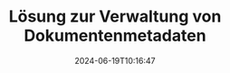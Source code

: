 ---
############################# Static ############################
layout: "family"
date:  2024-06-19T10:16:47
draft: false

product: "Metadata"
product_tag: "metadata"

lang: de

############################# Head ############################
head_title: ".NET-, Java-, Node.js-, Python-APIs und Online-Metadaten-Manipulations-Apps von GroupDocs"
head_description: "Dokumentmetadaten-APIs, nativ für C#, .NET und Java. Lesen, schreiben, bearbeiten und vergleichen Sie Metainformationen aller gängigen Formate. Metadaten analysieren und exportieren."

############################# Header ############################
title: "Lösung zur Verwaltung von Dokumentenmetadaten"
description:  |
  APIs und Apps zum Lesen, Bearbeiten, Ersetzen und Entfernen von Metadaten von Dokumenten, Bildern und anderen Dateiformaten auf gängigen Plattformen.

  Fügen Sie versteckte Metadateninformationen zu Ihren Geschäftsdateien und Dokumenten hinzu.

  Ändern oder entfernen Sie Metadaten, die bereits in Ihren Dokumenten enthalten sind.

  Sammeln und analysieren Sie Informationen über Dokumenten- und Dateimetadaten.

############################# Supported Platforms ###############################
supported_platforms:
  enable: true
  head_title: "Wählen Sie Ihre Plattform"
  title: "Plattformunabhängigkeit"
  description: "GroupDocs.Metadata ist mit einer Vielzahl von Betriebssystemen und Frameworks kompatibel:"
  details_link_title: "Erfahren Sie mehr"

  items:
    # items loop
    - title: ".NET"
      description: GroupDocs.Metadata .NET 
      color: "blue"
      tag: "net"
      link: "/metadata/net/"
      features_link: "https://docs.groupdocs.com/metadata/net/system-requirements/"
      features:
          # features loop
          - rows: "3"
            content: |
                    .NET Core 3.0 or higher <br> .NET 5.0 or higher <br> .NET Standard 2.1
      
          # features loop
          - rows: "1"
            content: |
                    Windows <br> Linux <br> Mac OS
      
          # features loop
          - rows: "4"
            content: |
                    Microsoft Visual Studio <br> JetBrains Rider <br> Microsoft Visual Code
      
          # features loop
          - rows: "1"
            content: |
                    70+ file formats
      

    # items loop
    - title: "Java"
      description: GroupDocs.Metadata Java
      color: "red"
      tag: "java"
      link: "/metadata/java/"
      features_link: "https://docs.groupdocs.com/metadata/java/system-requirements/"
      features:
          # features loop
          - rows: "3"
            content: |
                    J2SE 7.0 or higher <br> Kotlin
      
          # features loop
          - rows: "1"
            content: |
                    Windows <br> Linux <br> Mac OS
      
          # features loop
          - rows: "4"
            content: |
                    IntelliJ IDEA <br> Eclipse <br> NetBeans
      
          # features loop
          - rows: "1"
            content: |
                    70+ file formats

    # items loop
    - title: "Node.js"
      description: GroupDocs.Metadata Node.js
      color: "green"
      tag: "nodejs-java"
      link: "/metadata/nodejs-java/"
      features_link: "https://docs.groupdocs.com/metadata/nodejs-java/system-requirements/"
      features:
          # features loop
          - rows: "3"
            content: |
                    Node.js 16+ and J2SE 8.0 (1.8)+
      
          # features loop
          - rows: "1"
            content: |
                    Windows <br> Linux <br> Mac OS
      
          # features loop
          - rows: "4"
            content: |
                    Atom <br> Visual Studio Code <br> Jeder andere Texteditor
      
          # features loop
          - rows: "1"
            content: |
                    70+ file formats

    # items loop
    - title: "Python"
      description: GroupDocs.Metadata Python
      color: "yellow"
      tag: "python-net"
      link: "/metadata/python-net/"
      features_link: "https://docs.groupdocs.com/metadata/python-net/system-requirements/"
      features:
          # features loop
          - rows: "3"
            content: |
                    Python 3.9+ and .Net 6+
      
          # features loop
          - rows: "1"
            content: |
                    Windows <br> Linux <br> Mac OS
      
          # features loop
          - rows: "4"
            content: |
                    IDLE <br> PyCharm <br> Visual Studio Code
      
          # features loop
          - rows: "1"
            content: |
                    70+ file formats

############################# Features ###############################
features:
  enable: true
  title: "Überprüfung der Funktionen von GroupDocs.Metadata"
  description: "Unsere Lösung ist darauf ausgelegt, Metadaten in vielen gängigen Dateiformaten zu bearbeiten, darunter Bilder und Office-Dokumente."

  items:
    # items loop
    - icon: "protect"
      title: "Schützen Sie Geschäftsinformationen"
      content: "Fügen Sie versteckte Metadaten zu Ihren sensiblen Dateien und Dokumenten hinzu."

    # items loop
    - icon: "control"
      title: "Kontrollieren Sie die Metadaten des Dokuments"
      content: "Sammeln Sie detaillierte Informationen zu den in Dokumenten enthaltenen Metadaten."

    # items loop
    - icon: "manipulate"
      title: "Metadateninformationen bearbeiten"
      content: "Ändern Sie Inhalte oder löschen Sie Metadaten in vielen unterstützten Dateiformaten."

    # items loop
    - icon: "additional"
      title: "Diverse Zusatzfunktionen"
      content: "Erhalten Sie eine Dokumentvorschau, extrahieren Sie Metadatenpakete usw."

############################# Code Samples ###############################
code_samples:
  enable: true
  title: "Schützen Sie Dokumente mithilfe von Metadaten"
  description: "GroupDocs.Metadata typische Codebeispiele für Vorgänge."

  items:
    # items loop
    - title: "Entfernen Sie unnötige Metadaten aus Bildern und Dokumenten"
      content: "GroupDocs.Metadata hilft Ihnen, versteckte Informationen ganz einfach aus Ihren Dateien und Dokumenten zu entfernen. Sie können schnell Details löschen, etwa wann und wo ein Bild aufgenommen wurde, oder Autoren- und Herausgeberinformationen aus Office-Dokumenten entfernen."
      samples:
          # samples loop
          - language: "C#"
            color: "blue"
            content: |
                    <code class="language-csharp" data-lang="csharp">
                        // Übergeben Sie den Pfad zu einem Dokument an den Konstruktor Metadata

                        using (Metadata metadata = new Metadata("source.docx"))
                        {
                            // Entfernen Sie Dokumenteigenschaften, die mit dem Ersteller und Editor verbunden sind
                            var affected = metadata.RemoveProperties(
                                p => p.Tags.Contains(Tags.Person.Creator) ||
                                    p.Tags.Contains(Tags.Person.Editor);

                            // Prozessergebnis der Metadatenentfernung
                            Console.WriteLine("Properties removed: {0}", affected);

                            // Bereinigtes Dokument speichern
                            metadata.Save("result.docx");
                        }                    
                    </code>

          # samples loop
          - language: "Java"
            color: "red"
            content: |
                    <code class="language-java" data-lang="java">
                        // Übergeben Sie den Pfad zu einem Dokument an den Konstruktor Metadata

                        try (Metadata metadata = new Metadata("source.docx");{

                            // Entfernen Sie Dokumenteigenschaften, die mit dem Ersteller und Editor verbunden sind
                            int affected = metadata.removeProperties(
                                new ContainsTagSpecification(Tags.getPerson().getCreator()).or(
                                new ContainsTagSpecification(Tags.getPerson().getEditor())));

                            // Prozessergebnis der Metadatenentfernung
                            System.out.println(String.format("Properties removed: %s", affected));

                            // Bereinigtes Dokument speichern
                            metadata.save("result.docx");
                        }

                    </code>

          # samples loop
          - language: "TypeScript"
            color: "green"
            content: |
                    <code class="language-java" data-lang="javascript">
                        // Übergeben Sie den Pfad zu einem Dokument an den Konstruktor Metadata

                        const metadata = new groupdocs.metadata.Metadata("source.docx");
    
                        // Entfernen Sie Dokumenteigenschaften, die mit dem Ersteller und Editor verbunden sind
                        var affected = metadata.removeProperties(
                            new groupdocs.metadata.ContainsTagSpecification(groupdocs.metadata.Tags.getPerson().getCreator()).or(
                            new groupdocs.metadata.ContainsTagSpecification(groupdocs.metadata.Tags.getPerson().getEditor()))
                            );

                        // Prozessergebnis der Metadatenentfernung
                        console.log('Properties removed: ${affected}');

                        // Bereinigtes Dokument speichern
                        metadata.save("result.docx");                        

                    </code>

          # samples loop
          - language: "Python"
            color: "yellow"
            content: |
                    <code class="python-net" data-lang="python">
                        import groupdocs.metadata as gm
                        
                        def run():

                            # Übergeben Sie den Pfad zu einem Dokument an den Konstruktor Metadata
                            with gm.Metadata("input.docx) as metadata:

                                # Entfernen Sie Dokumenteigenschaften, die mit dem Ersteller und Editor verbunden sind
                                specification = gm.search.ContainsTagSpecification(gm.tagging.Tags.person.creator).
                                    either(gm.search.ContainsTagSpecification(gm.tagging.Tags.person.editor)).
                                    either(gm.search.OfTypeSpecification(gm.common.MetadataPropertyType.STRING).
                                    both(gm.search.WithValueSpecification("John")))
                                affected = metadata.remove_properties(specification)

                                # Prozessergebnis der Metadatenentfernung
                                print(f"Properties removed: {affected}")

                                # Bereinigtes Dokument speichern
                                metadata.save("output.docx")

                    </code>

############################# Supported Formats ###############################
formats:
  enable: true
  title: "Mehr als 70 Formate werden unterstützt"
  description: "GroupDocs.Metadata hilft bei der Kontrolle von Metadaten in gängigen Dokument- und Dateiformaten."

############################# Metrics ###############################
metrics:
  enable: true
  title: "GroupDocs.Metadata Erfolge"
  description: "Entdecken Sie die wichtigsten Kennzahlen der Leistungen unserer Bibliothek"

  items:
    # items loop
    - number: "70+"
      title: "Unterstützte Formate"
      content: "GroupDocs.Metadata unterstützt die Metadatenbearbeitung für mehr als 70 gängige Dateiformate."

    # items loop
    - number: "700k"
      title: "NuGet-Downloads"
      content: "Das Paket „GroupDocs.Metadata für .NET NuGet“ wurde mehr als 700.000 Mal heruntergeladen."

    # items loop
    - number: "15k"
      title: "Maven-Downloads"
      content: "GroupDocs.Metadata hat 15.000 Downloads auf Maven. Leistungsstarkes Java-Metadatenmanagement."

    # items loop
    - number: "140+"
      title: "Zufriedene Kunden"
      content: "Sowohl berühmte Unternehmen als auch einzelne Entwickler bevorzugen GroupDocs-Produkte, um innovative Lösungen zu entwickeln."


############################# Customers ###############################
customers:
  enable: true
  title: "Unsere zufriedenen Kunden"
  description: "GroupDocs-Produkte vertrauen vielen Kunden auf der ganzen Welt und werden in vielen wettbewerbsfähigen Geschäftslösungen weltweit eingesetzt."

  items:
    # items loop
    - title: "BenQ Corporation"
      logo: "benq"
      
    # items loop
    - title: "Nasdaq Stock Market"
      logo: "nasdaq"
      
    # items loop
    - title: "AT&T Inc."
      logo: "att"
      
    # items loop
    - title: "Customer logo AstraZeneca"
      logo: "astrazeneca"
      
    # items loop
    - title: "Central Bank of Argentina"
      logo: "argentinacentralbank"
      
    # items loop
    - title: "Roche Holding AG"
      logo: "roche"
      
    # items loop
    - title: "Capita"
      logo: "capita"
      
    # items loop
    - title: "Axa S.A."
      logo: "axa"
      
    # items loop
    - title: "Instructure Inc."
      logo: "instructure"
      
    # items loop
    - title: "Wipro"
      logo: "wipro"


############################# Actions ###############################
actions:
  enable: true
  title: "Bereit zum Start?"
  description: "Testen Sie die Funktionen von GroupDocs.Metadata kostenlos in Ihren Anwendungen"

  items:
    # items loop
    - title: ".NET"
      color: "blue"
      link: "/metadata/net/"

    # items loop
    - title: "Java"
      color: "red"
      link: "/metadata/java/"

    # items loop
    - title: "Node.js"
      color: "green"
      link: "/metadata/nodejs-java/"   

    # items loop
    - title: "Python"
      color: "yellow"
      link: "/metadata/python-net/"      

############################# FAQ ###############################
faq:
  enable: true
  title: "Häufig gestellte Fragen"
  description: "Haben Sie Fragen zu unserem Produkt? Wir haben Antworten!"

  items:
    # items loop
    - question: "Benötigt GroupDocs.Metadata Software von Drittanbietern für die Verarbeitung von Dokumentmetadaten?"
      answer: "GroupDocs.Metadata arbeitet unabhängig; Es sind keine externen Bibliotheken wie Microsoft Office oder Adobe Acrobat erforderlich."

    # items loop
    - question: "Kann ich die Funktionen von GroupDocs.Metadata vor dem Kauf ausprobieren?"
      answer: "Absolut! GroupDocs.Metadata bietet eine kostenlose Testversion an. Installieren Sie es und erkunden Sie seine Funktionen. Bitte beachten Sie jedoch, dass Testversionen Ihren Dokumenten „Testabzeichen“ hinzufügen und nur die ersten drei Seiten verarbeiten. Für das komplette Erlebnis erhalten Sie eine kostenlose 30-tägige temporäre Lizenz mit vollem Funktionsumfang. Schauen Sie sich die Details [hier](https://purchase.groupdocs.com/temporary-license/) an."

    # items loop
    - question: "Welche Arten von Lizenzen sind verfügbar?"
      answer: "Suchen Sie nach einer GroupDocs.Metadata-Lizenz? Wir bieten Ihnen verschiedene Optionen. Wählen Sie aus Lizenzen, die auf Ihre Bedürfnisse zugeschnitten sind, basierend auf Faktoren wie der Anzahl der Entwickler in Ihrem Team, Bereitstellungsstandorten (z. B. Einzelbüro oder Remote-Arbeitsplätze) und ob die Endkundenverteilung die gemeinsame Nutzung des SDK/der API mit Kunden erfordert. Alternativ können Sie sich für eine monatliche Nutzungslizenz entscheiden, bei der Sie mit getakteten Tarifen auf Basis Ihrer Nutzung bezahlen. Entdecken Sie weiter und finden Sie die perfekte Lösung [hier](https://purchase.groupdocs.com/pricing/metadata/net/)."

############################# Cloud Links ###############################
cloud_links:
  enable: true
  title: "GroupDocs.Metadata Low-Code-APIs enthalten"
  description: "Verwalten Sie vertrauliche Metadaten in Geschäftsdateien innerhalb Ihrer Anwendung mithilfe unserer cloudbasierten REST-API."
  
  items:
    # items loop
    - title: "GroupDocs.Metadata Cloud for cURL"
      content: "Arbeiten Sie mit cURL RESTful-Metadatenbearbeitungs-APIs, um Metadateninformationen von PDF-, Word-, Excel-, Präsentations-, Bild- und Multimediadateien in Ihren Anwendungen zu verwalten."
      icon: "groupdocs_metadata-for-curl"
      link: "https://products.groupdocs.cloud/metadata/curl"

    # items loop
    - title: "GroupDocs.Metadata Cloud for .NET"
      content: "Verwenden Sie die Metadaten-REST-API mit dem .NET SDK, um Metadaten aus Dokumentformaten in .NET-Anwendungen hinzuzufügen, zu bearbeiten, zu extrahieren, zu suchen und zu löschen."
      icon: "groupdocs_metadata-for-net"
      link: "https://products.groupdocs.cloud/metadata/net"

    # items loop
    - title: "GroupDocs.Metadata Cloud for Java"
      content: "Erweitern Sie Ihre Java-Anwendungen mit leistungsstarken Metadatenverwaltungsfunktionen mithilfe des Metadata SDK für Java."
      icon: "groupdocs_metadata-for-java"
      link: "https://products.groupdocs.cloud/metadata/java"

############################# App links ###############################
app_links:
  enable: true
  title: "GroupDocs.Metadata Keine Code-Apps enthalten"
  description: "Greifen Sie auf die Webanwendung GroupDocs zum Verwalten von Dokumentmetadaten zu. Verarbeiten Sie KOSTENLOS über 70 gängige Dateiformate in Ihrem Lieblingsbrowser."

  items:
    # items loop
    - title: "GroupDocs.Metadata Total"
      content: "Kostenlose App zum Anzeigen und Bearbeiten von Metadaten von Word, Excel, PDF, PowerPoint und mehr als 70 Dokumenttypen."
      icon: "groupdocs_metadata-app"
      link: "https://products.groupdocs.app/metadata/total"

    # items loop
    - title: "GroupDocs.Metadata DOCX"
      content: "Kostenloser Online-Metadaten-Viewer und -Editor für MS Word-Dokumente."
      icon: "groupdocs_words-app"
      link: "https://products.groupdocs.app/metadata/docx"

    # items loop
    - title: "GroupDocs.Metadata PDF"
      content: "Metadateninformationen von PDF-Dokumenten online anzeigen oder bearbeiten."
      icon: "groupdocs_pdf-app"
      link: "https://products.groupdocs.app/metadata/pdf"


      


---